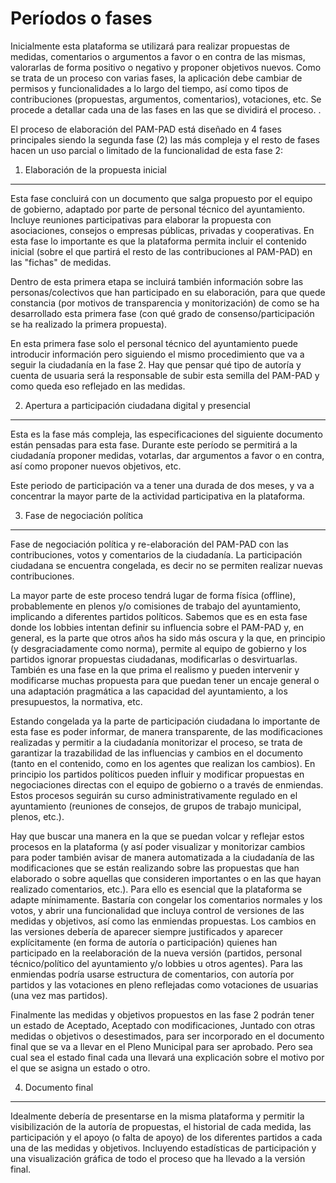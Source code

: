 Períodos o fases 
================

Inicialmente esta plataforma se utilizará para realizar propuestas de
medidas, comentarios o argumentos a favor o en contra de las mismas,
valorarlas de forma positivo o negativo y proponer objetivos nuevos.
Como se trata de un proceso con varias fases, la aplicación debe cambiar
de permisos y funcionalidades a lo largo del tiempo, así como tipos de
contribuciones (propuestas, argumentos, comentarios), votaciones, etc.
Se procede a detallar cada una de las fases en las que se dividirá el
proceso. .

El proceso de elaboración del PAM-PAD está diseñado en 4 fases
principales siendo la segunda fase (2) las más compleja y el resto de
fases hacen un uso parcial o limitado de la funcionalidad de esta fase
2:

1. Elaboración de la propuesta inicial
--------------------------------------

Esta fase concluirá con un documento que salga propuesto por el equipo
de gobierno, adaptado por parte de personal técnico del ayuntamiento.
Incluye reuniones participativas para elaborar la propuesta con
asociaciones, consejos o empresas públicas, privadas y cooperativas. En
esta fase lo importante es que la plataforma permita incluir el
contenido inicial (sobre el que partirá el resto de las contribuciones
al PAM-PAD) en las "fichas" de medidas.

Dentro de esta primera etapa se incluirá también información sobre las
personas/colectivos que han participado en su elaboración, para que
quede constancia (por motivos de transparencia y monitorización) de como
se ha desarrollado esta primera fase (con qué grado de
consenso/participación se ha realizado la primera propuesta).

En esta primera fase solo el personal técnico del ayuntamiento puede
introducir información pero siguiendo el mismo procedimiento que va a
seguir la ciudadanía en la fase 2. Hay que pensar qué tipo de autoría y
cuenta de usuaria será la responsable de subir esta semilla del PAM-PAD
y como queda eso reflejado en las medidas.

2. Apertura a participación ciudadana digital y presencial 
----------------------------------------------------------

Esta es la fase más compleja, las especificaciones del siguiente
documento están pensadas para esta fase. Durante este período se
permitirá a la ciudadanía proponer medidas, votarlas, dar argumentos a
favor o en contra, así como proponer nuevos objetivos, etc.

Este periodo de participación va a tener una durada de dos meses, y va a
concentrar la mayor parte de la actividad participativa en la
plataforma.

3. Fase de negociación política
-------------------------------

Fase de negociación política y re-elaboración del PAM-PAD con las
contribuciones, votos y comentarios de la ciudadanía. La participación
ciudadana se encuentra congelada, es decir no se permiten realizar
nuevas contribuciones.

La mayor parte de este proceso tendrá lugar de forma física (offline),
probablemente en plenos y/o comisiones de trabajo del ayuntamiento,
implicando a diferentes partidos políticos. Sabemos que es en esta fase
donde los lobbies intentan definir su influencia sobre el PAM-PAD y, en
general, es la parte que otros años ha sido más oscura y la que, en
principio (y desgraciadamente como norma), permite al equipo de gobierno
y los partidos ignorar propuestas ciudadanas, modificarlas o
desvirtuarlas. También es una fase en la que prima el realismo y pueden
intervenir y modificarse muchas propuesta para que puedan tener un
encaje general o una adaptación pragmática a las capacidad del
ayuntamiento, a los presupuestos, la normativa, etc.  

Estando congelada ya la parte de participación ciudadana lo importante
de esta fase es poder informar, de manera transparente, de las
modificaciones realizadas y permitir a la ciudadanía monitorizar el
proceso, se trata de garantizar la trazabilidad de las influencias y
cambios en el documento (tanto en el contenido, como en los agentes que
realizan los cambios). En principio los partidos políticos pueden
influir y modificar propuestas en negociaciones directas con el equipo
de gobierno o a través de enmiendas. Estos procesos seguirán su curso
administrativamente regulado en el ayuntamiento (reuniones de consejos,
de grupos de trabajo municipal, plenos, etc.).

Hay que buscar una manera en la que se puedan volcar y reflejar estos
procesos en la plataforma (y así poder visualizar y monitorizar cambios
para poder también avisar de manera automatizada a la ciudadanía de las
modificaciones que se están realizando sobre las propuestas que han
elaborado o sobre aquellas que consideren importantes o en las que hayan
realizado comentarios, etc.). Para ello es esencial que la plataforma se
adapte mínimamente. Bastaría con congelar los comentarios normales y los
votos, y abrir una funcionalidad que incluya control de versiones de las
medidas y objetivos, así como las enmiendas propuestas. Los cambios en
las versiones debería de aparecer siempre justificados y aparecer
explícitamente (en forma de autoría o participación) quienes han
participado en la reelaboración de la nueva versión (partidos, personal
técnico/político del ayuntamiento y/o lobbies u otros agentes). Para las
enmiendas podría usarse estructura de comentarios, con autoría por
partidos y las votaciones en pleno reflejadas como votaciones de
usuarias (una vez mas partidos).

Finalmente las medidas y objetivos propuestos en las fase 2 podrán tener
un estado de Aceptado, Aceptado con modificaciones, Juntado con otras
medidas o objetivos o desestimados, para ser incorporado en el documento
final que se va a llevar en el Pleno Municipal para ser aprobado. Pero
sea cual sea el estado final cada una llevará una explicación sobre el
motivo por el que se asigna un estado o otro.

4. Documento final 
------------------

Idealmente debería de presentarse en la misma plataforma y permitir la
visibilización de la autoría de propuestas, el historial de cada medida,
las participación y el apoyo (o falta de apoyo) de los diferentes
partidos a cada una de las medidas y objetivos. Incluyendo estadísticas
de participación y una visualización gráfica de todo el proceso que ha
llevado a la versión final.

